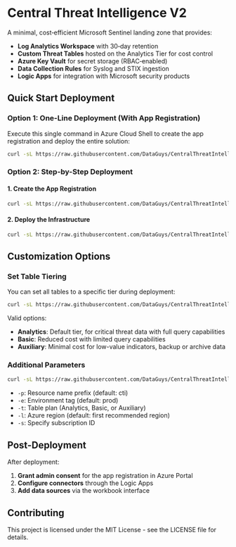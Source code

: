 # Central Threat Intelligence V2

A minimal, cost‑efficient Microsoft Sentinel landing zone that provides:

* **Log Analytics Workspace** with 30‑day retention
* **Custom Threat Tables** hosted on the Analytics Tier for cost control
* **Azure Key Vault** for secret storage (RBAC‑enabled)
* **Data Collection Rules** for Syslog and STIX ingestion
* **Logic Apps** for integration with Microsoft security products

## Quick Start Deployment

### Option 1: One-Line Deployment (With App Registration)

Execute this single command in Azure Cloud Shell to create the app registration and deploy the entire solution:

```bash
curl -sL https://raw.githubusercontent.com/DataGuys/CentralThreatIntelligenceV2/main/scripts/deploy-full.sh | bash
```

### Option 2: Step-by-Step Deployment

#### 1. Create the App Registration

```bash
curl -sL https://raw.githubusercontent.com/DataGuys/CentralThreatIntelligenceV2/main/scripts/create-cti-app-registration.sh | tr -d '\r' | bash
```

#### 2. Deploy the Infrastructure

```bash
curl -sL https://raw.githubusercontent.com/DataGuys/CentralThreatIntelligenceV2/main/scripts/deploy-cti.sh | bash
```

## Customization Options

### Set Table Tiering

You can set all tables to a specific tier during deployment:

```bash
curl -sL https://raw.githubusercontent.com/DataGuys/CentralThreatIntelligenceV2/main/scripts/deploy-cti.sh | bash -s -- -t Analytics
```

Valid options:
- **Analytics**: Default tier, for critical threat data with full query capabilities
- **Basic**: Reduced cost with limited query capabilities
- **Auxiliary**: Minimal cost for low-value indicators, backup or archive data

### Additional Parameters

```bash
curl -sL https://raw.githubusercontent.com/DataGuys/CentralThreatIntelligenceV2/main/scripts/deploy-cti.sh | bash -s -- -p myprefix -e dev -t Analytics -l eastus
```

- `-p`: Resource name prefix (default: cti)
- `-e`: Environment tag (default: prod)
- `-t`: Table plan (Analytics, Basic, or Auxiliary)
- `-l`: Azure region (default: first recommended region)
- `-s`: Specify subscription ID

## Post-Deployment

After deployment:

1. **Grant admin consent** for the app registration in Azure Portal
2. **Configure connectors** through the Logic Apps
3. **Add data sources** via the workbook interface

## Contributing

This project is licensed under the MIT License - see the LICENSE file for details.
